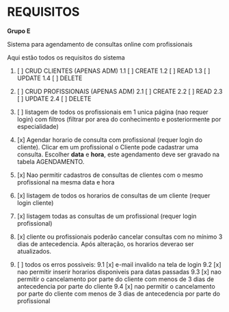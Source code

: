 # REQUISITOS

**Grupo E**

Sistema para agendamento de consultas online com profissionais

Aqui estão todos os requisitos do sistema

1. [ ] CRUD CLIENTES (APENAS ADM)
1.1  [ ]	CREATE
1.2	 [ ]	READ
1.3  [ ]	UPDATE
1.4  [ ]	DELETE

2. [ ] CRUD PROFISSIONAIS (APENAS ADM)
2.1	[ ]	CREATE
2.2 [ ]	READ
2.3	[ ]	UPDATE
2.4 [ ] DELETE

3. [ ] listagem de todos os profissionais em 1 unica página (nao requer login) com filtros (filtrar por area do conhecimento e posteriormente por especialidade)

4. [x] Agendar horario de consulta com profissional (requer login do cliente). Clicar em um profissional o Cliente pode cadastrar uma consulta. Escolher **data** e **hora**, este agendamento deve ser gravado na tabela AGENDAMENTO.

5. [x] Nao permitir cadastros de consultas de clientes com o mesmo profissional na mesma data e hora

6. [x] listagem de todos os horarios de consultas de um cliente (requer login cliente)

7. [x] listagem todas as consultas de um profissional (requer login profissional)

8. [x] cliente ou profissionais poderão cancelar consultas com no mínimo 3 dias de antecedencia. Após alteração, os horarios deverao ser atualizados.

9. [ ] todos os erros possiveis:
9.1	[x] e-mail invalido na tela de login
9.2 [x] nao permitir inserir horarios disponiveis para datas passadas
9.3 [x] nao permitir o cancelamento por parte do cliente com menos de 3 dias de antecedencia por parte do cliente
9.4 [x] nao permitir o cancelamento por parte do cliente com menos de 3 dias de antecedencia por parte do profissional